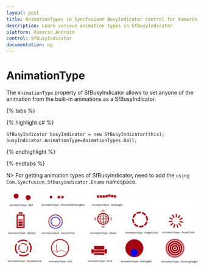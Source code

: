 ```yaml
---
layout: post
title: AnimationTypes in Syncfusion® BusyIndicator control for Xamarin.Android
description: Learn various animation types in SfBusyIndicator
platform: Xamarin.Android
control: SfBusyIndicator
documentation: ug
---
```


# AnimationType

The `AnimationType` property of SfBusyIndicator allows to set anyone of the animation from the built-in animations as a SfBusyIndicator.

{% tabs %}

{% highlight c# %}

	SfBusyIndicator busyIndicator = new SfBusyIndicator(this);
	busyIndicator.AnimationType=AnimationTypes.Ball;
	
{% endhighlight %}

{% endtabs %}

N> For getting animation types of SfBusyIndicator, need to add the `using Com.Syncfusion.Sfbusyindicator.Enums` namespace.

![](images/Ball.png)
                                          
